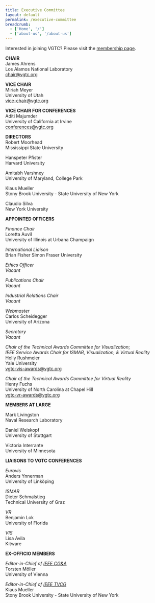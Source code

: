 ```yaml
---
title: Executive Committee
layout: default
permalink: /executive-committee
breadcrumb:
  - ['Home', '/']
  - ['about-us', '/about-us']
---
```


Interested in joining VGTC? Please visit the
[membership page](http://vgtc.vgtc.org/about-us/membership).

**CHAIR**  
James Ahrens  
Los Alamos National Laboratory  
[chair@vgtc.org](mailto:chair@vgtc.org)  

**VICE CHAIR**  
Miriah Meyer  
University of Utah  
[vice-chair@vgtc.org](mailto:vice-chair@vgtc.org)

**VICE CHAIR FOR CONFERENCES**  
Aditi Majumder  
University of California at Irvine  
[conferences@vgtc.org](mailto:conferences@vgtc.org)

**DIRECTORS**   
Robert Moorhead  
Mississippi State University

Hanspeter Pfister  
Harvard University
  
Amitabh Varshney  
University of Maryland, College Park

Klaus Mueller  
Stony Brook University - State University of New York

Claudio Silva  
New York University

**APPOINTED OFFICERS**  

_Finance Chair_  
Loretta Auvil  
University of Illinois at Urbana Champaign

_International Liaison_  
Brian Fisher 
Simon Fraser University

_Ethics Officer_  
_Vacant_

_Publications Chair_  
_Vacant_

_Industrial Relations Chair_  
_Vacant_

_Webmaster_  
Carlos Scheidegger  
University of Arizona

_Secretary_  
_Vacant_

_Chair of the Technical Awards Committee for Visualization_;  
_IEEE Service Awards Chair for ISMAR, Visualization, &amp; Virtual Reality_  
Holly Rushmeier  
Yale University  
[vgtc-vis-awards@vgtc.org](mailto:vgtc-vis-awards@vgtc.org)

_Chair of the Technical Awards Committee for Virtual Reality_  
Henry Fuchs  
University of North Carolina at Chapel Hill  
[vgtc-vr-awards@vgtc.org](mailto:vgtc-vr-awards@vgtc.org)

**MEMBERS AT LARGE**

Mark Livingston  
Naval Research Laboratory 

Daniel Weiskopf  
University of Stuttgart

Victoria Interrante  
University of Minnesota

**LIAISONS TO VGTC CONFERENCES**

_Eurovis_  
Anders Ynnerman  
University of Linköping

_ISMAR_  
Dieter Schmalstieg  
Technical University of Graz

_VR_  
Benjamin Lok    
University of Florida

_VIS_  
Lisa Avila  
Kitware

**EX-OFFICIO MEMBERS**

_Editor-in-Chief of [IEEE CG&amp;A](http://www.computer.org/cga)_  
Torsten Möller  
University of Vienna

_Editor-in-Chief of [IEEE TVCG](http://www.computer.org/portal/web/tvcg)_  
Klaus Mueller   
Stony Brook University - State University of New York

